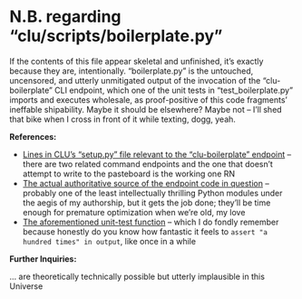 N.B. regarding “clu/scripts/boilerplate.py”
===========================================

If the contents of this file appear skeletal and unfinished, it’s exactly because they are, intentionally. “boilerplate.py”
is the untouched, uncensored, and utterly unmitigated output of the invocation of the “clu-boilerplate” CLI endpoint, which
one of the unit tests in “test_boilerplate.py” imports and executes wholesale, as proof-positive of this code fragments’ 
ineffable shipability. Maybe it should be elsewhere? Maybe not – I’ll shed that bike when I cross in front of it while texting,
dogg, yeah.

**References:**

* [Lines in CLU’s “setup.py” file relevant to the “clu-boilerplate” endpoint](https://github.com/fish2000/CLU/blob/0230d601d6305d91de35955b7818191db69bb065/setup.py#L69-L70) – there are two related command endpoints and the one that doesn’t attempt to write to the pasteboard is the working one RN
* [The actual authoritative source of the endpoint code in question](https://github.com/fish2000/CLU/blob/0230d601d6305d91de35955b7818191db69bb065/clu/repl/cli/boilerplate.py#L6-L41) – probably one of the least intellectually thrilling Python modules under the aegis of my authorship, but it gets the job done; they’ll be time enough for
premature optimization when we’re old, my love
* [The aforementioned unit-test function](https://github.com/fish2000/CLU/blob/0230d601d6305d91de35955b7818191db69bb065/tests/test_boilerplate.py#L33-L55) – which I do fondly remember because honestly do you know how fantastic it feels to `assert "a hundred times" in output`, like once in a while

**Further Inquiries:**

… are theoretically technically possible but utterly implausible in this Universe

